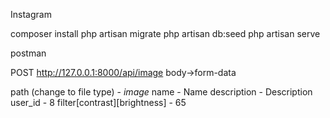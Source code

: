 Instagram

composer install
php artisan migrate
php artisan db:seed
php artisan serve

postman 

POST http://127.0.0.1:8000/api/image body->form-data

path (change to file type) - *image* 
name - Name
description - Description
user_id - 8
filter[contrast][brightness] - 65
